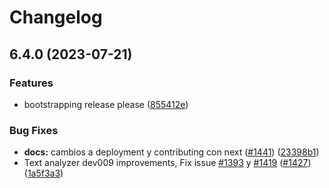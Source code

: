 # Changelog

## 6.4.0 (2023-07-21)


### Features

* bootstrapping release please ([855412e](https://github.com/unjust/bootcamp/commit/855412e3945b0cab91a80996707f0403a6db0005))


### Bug Fixes

* **docs:** cambios a deployment y contributing con next ([#1441](https://github.com/unjust/bootcamp/issues/1441)) ([23398b1](https://github.com/unjust/bootcamp/commit/23398b101da847a5a056af6ccfe939a3d6d9098d))
* Text analyzer dev009 improvements, Fix issue [#1393](https://github.com/unjust/bootcamp/issues/1393) y [#1419](https://github.com/unjust/bootcamp/issues/1419) ([#1427](https://github.com/unjust/bootcamp/issues/1427)) ([1a5f3a3](https://github.com/unjust/bootcamp/commit/1a5f3a358dec27ec35b859b65fdd764b9d9ccd09))
